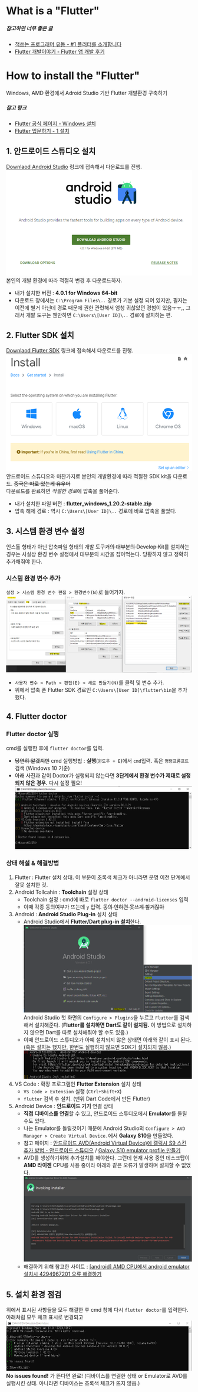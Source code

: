 # What is a "Flutter"
##### 참고하면 너무 좋은 글
- [책쓰는 프로그래머 유동 - #1 플러터를 소개합니다](https://brunch.co.kr/@yudong/105)
- [Flutter 개발이야기 - Flutter 앱 개발 후기](https://brunch.co.kr/@tilltue/56)

# How to install the "Flutter"
Windows, AMD 환경에서 Adroid Studio 기반 Flutter 개발환경 구축하기  
##### 참고 링크
- [Flutter 공식 페이지 - Windows 설치](https://flutter.dev/docs/get-started/install/windows)
- [Flutter 입문하기 - 1 설치](https://velog.io/@jisu98/Flutter-%EC%9E%85%EB%AC%B8%ED%95%98%EA%B8%B0-1-%EC%84%A4%EC%B9%98-p4k36p92u5)

## 1. 안드로이드 스튜디오 설치
[Downlaod Android Studio](https://developer.android.com/studio) 링크에 접속해서 다운로드를 진행.
![Downlaod Android Studio](./image_doc/download_android_studio_1.png)  
본인의 개발 환경에 따라 적절히 변경 후 다운로드하자.
- 내가 설치한 버전 : **4.0.1 for Windows 64-bit**
- 다운로드 창에서는 `C:\Program Files\..` 경로가 기본 설정 되어 있지만, 필자는 이전에 별거 아닌데 경로 때문에 권한 관련해서 엄청 귀찮았던 경험이 있음ㅜㅜ,, 그래서 개발 도구는 웬만하면 `C:\Users\[User ID]\..` 경로에 설치하는 편.

## 2. Flutter SDK 설치
[Downlaod Flutter SDK](https://flutter.dev/docs/get-started/install) 링크에 접속해서 다운로드를 진행.  
![Downlaod Flutter SDK](./image_doc/download_flutter_sdk_1.png)  
안드로이드 스튜디오와 마찬가지로 본인의 개발환경에 따라 적절한 SDK kit을 다운로드. ~~중국은 따로 있는게 유우머~~  
다운로드를 완료하면 *적절한 경로*에 압축을 풀어준다.
- 내가 설치한 파일 버전 : **flutter_windows_1.20.2-stable.zip**
- 압축 해제 경로 : 역시 `C:\Users\[User ID]\..` 경로에 바로 압축을 풀었다.

## 3. 시스템 환경 변수 설정
인스톨 형태가 아닌 압축파일 형태의 개발 도구~~거의 대부분의 Develop Kit~~를 설치하는 경우는 사실상 환경 변수 설정에서 대부분의 시간을 잡아먹는다. 당황하지 않고 정확히 추가해줘야 한다.
### 시스템 환경 변수 추가
`설정 > 시스템 환경 변수 편집 > 환경변수(N)`로 들어가자.
![Set Environment Path](./image_doc/download_env_path.png)  
- `사용자 변수 > Path > 편집(E) > 새로 만들기(N)`를 클릭 및 변수 추가.
- 위에서 압축 푼 Flutter SDK 경로인 `C:\Users\[User ID]\flutter\bin`을 추가했다.

## 4. Flutter doctor
### Flutter doctor 실행
cmd를 실행한 후에 `flutter doctor`를 입력.  
- ~~당연히 알겠지만~~ cmd 실행방법 : **실행**(`윈도우 + E`)에서 `cmd`입력. 혹은 `명령프롬프트` 검색 (Windows 10 기준)
- 아래 사진과 같이 Doctor가 실행되지 않는다면 **3단계에서 환경 변수가 제대로 설정되지 않은 경우.** 다시 설정 필요!
![Flutter doctor](./image_doc/download_flutter_doctor.png)

### 상태 해설 & 해결방법
1. Flutter : Flutter 설치 상태. 이 부분이 초록색 체크가 아니라면 분명 이전 단계에서 잘못 설치한 것.
2. Android Tollcahin : **Toolchain** 설정 상태
    - Toolchain 설정 : cmd에 바로 `flutter doctor --android-licenses` 입력
    - 이때 각종 동의여부가 뜨는데 `y` 입력. ~~동의 안하면 못쓰게 할거잖아~~
3. Android :  **Android Studio Plug-in** 설치 상태
    - Android Studio에서 **Flutter/Dart plug-in 설치**한다.  
    ![Flutter doctor plug in](./image_doc/download_flutter_doctor_android_plugin.png)  
    Android Studio 첫 화면의 `Configure > Plugins`을 누르고 `Flutter`를 검색해서 설치해준다. (**Flutter를 설치하면 Dart도 같이 설치됨.** 이 방법으로 설치하지 않으면 Dart를 따로 설치해줘야 할 수도 있음.)
    - 이때 안드로이드 스튜디오가 아예 설치되지 않은 상태면 아래와 같이 표시 된다. (혹은 설치는 했지만, 한번도 실행하지 않으면 SDK가 설치되지 않음.)  
    ![Flutter doctor not android studio](./image_doc/download_flutter_doctor_android_not.png)  
4. VS Code : 확장 프로그램인 **Flutter Extension** 설치 상태
    - `VS Code > Extension` 실행 (`Ctrl+Shift+X`)
    - `flutter` 검색 후 설치. (맨위 Dart Code에서 만든 Flutter)
5. Android Device : **안드로이드 기기** 연결 상태
    - **직접 디바이스를 연결**할 수 있고, 안드로이드 스튜디오에서 **Emulator**를 돌릴 수도 있다.
    - 나는 Emulator를 돌릴것이기 때문에 Android Studio의 `Configure > AVD Manager > Create Virtual Device.`에서 **Galaxy S10**을 만들었다.
    - 참고 페이지 : [안드로이드 AVD(Android Virtual Device)에 갤럭시 S9 스킨 추가 방법 - 안드로이드 스튜디오](https://blog.naver.com/chandong83/221890147009) / [Galaxy S10 emulator profile 만들기](https://medium.com/duckuism/galaxy-s10-emulator-profile-%EB%A7%8C%EB%93%A4%EA%B8%B0-adf6ecf3b8ba)
    - AVD를 생성하기위해 추가설치를 해야한다. 그런데 현재 사용 중인 데스크탑이 **AMD 라이젠** CPU를 사용 중이라 아래와 같은 오류가 발생하며 설치할 수 없었다.  
    ![AMD install error in AVD](./image_doc/download_flutter_doctor_android_AVD.png)  
    - 해결하기 위해 참고한 사이트 : [[android] AMD CPU에서 android emulator 설치시 4294967201 오류 해결하기](https://jhleed.tistory.com/184)

## 5. 설치 환경 점검
위에서 표시된 사항들을 모두 해결한 후 cmd 창에 다시 `flutter doctor`를 입력한다.  
아래처럼 모두 체크 표시로 변경되고  
![AMD install error in AVD](./image_doc/download_flutter_doctor_finish.png)  
**No issues found!** 가 뜬다면 완료! (디바이스를 연결한 상태 or Emulator로 AVD를 실행시킨 상태. 아니라면 디바이스는 초록색 체크가 뜨지 않음.)
